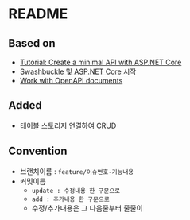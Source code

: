 # README

## Based on 
- [Tutorial: Create a minimal API with ASP.NET Core](https://learn.microsoft.com/en-us/aspnet/core/tutorials/min-web-api?view=aspnetcore-8.0&tabs=visual-studio-code)
- [Swashbuckle 및 ASP.NET Core 시작](https://learn.microsoft.com/ko-kr/aspnet/core/tutorials/getting-started-with-swashbuckle?view=aspnetcore-8.0&tabs=visual-studio)
- [Work with OpenAPI documents](https://www.google.com/url?sa=t&rct=j&q=&esrc=s&source=web&cd=&ved=2ahUKEwil-sPYg_mHAxVSc_UHHWU3Cv4QFnoECBcQAQ&url=https%3A%2F%2Flearn.microsoft.com%2Fen-us%2Faspnet%2Fcore%2Ffundamentals%2Fminimal-apis%2Fopenapi%3Fview%3Daspnetcore-8.0&usg=AOvVaw3x9clq6MCA8A4dd2MUZVFH&opi=89978449) 

## Added
- 테이블 스토리지 연결하여 CRUD

## Convention
- 브랜치이름 : `feature/이슈번호-기능내용`
- 커밋이름
  - `update : 수정내용 한 구문으로` 
  - `add : 추가내용 한 구문으로`
  - 수정/추가내용은 그 다음줄부터 줄줄이